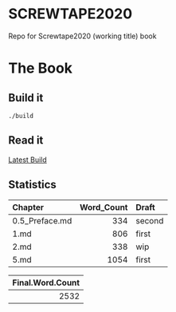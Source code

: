
<!-- README.md is generated from README.Rmd. Please edit that file -->
SCREWTAPE2020
=============

<!-- badges: start -->
<!-- badges: end -->
Repo for Screwtape2020 (working title) book

The Book
========

Build it
--------

    ./build

Read it
-------

[Latest Build](book/final_book.md)

Statistics
----------

| Chapter         |  Word\_Count| Draft  |
|:----------------|------------:|:-------|
| 0.5\_Preface.md |          334| second |
| 1.md            |          806| first  |
| 2.md            |          338| wip    |
| 5.md            |         1054| first  |

|  Final.Word.Count|
|-----------------:|
|              2532|
